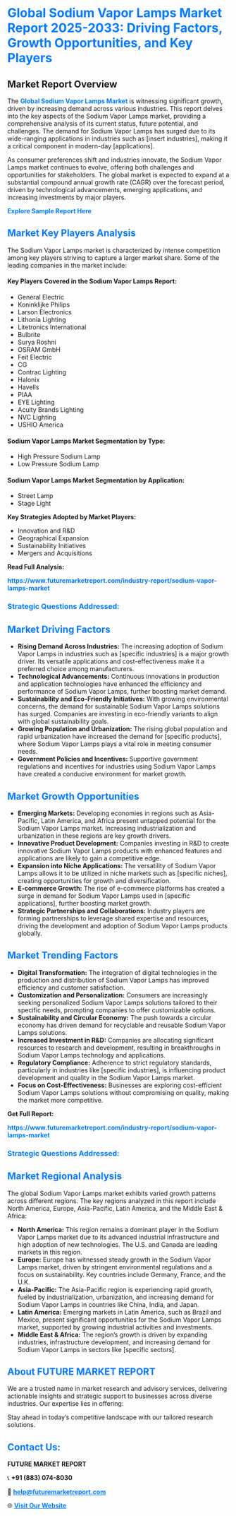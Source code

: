 <h1 style="color: #007BFF;">Global Sodium Vapor Lamps Market Report 2025-2033: Driving Factors, Growth Opportunities, and Key Players</h1>

<section id="overview">
<h2>Market Report Overview</h2>
<p>The <a href="https://www.futuremarketreport.com/industry-report/sodium-vapor-lamps-market" style="color: #007BFF; text-decoration: none;"><strong>Global Sodium Vapor Lamps Market</strong></a> is witnessing significant growth, driven by increasing demand across various industries. This report delves into the key aspects of the Sodium Vapor Lamps market, providing a comprehensive analysis of its current status, future potential, and challenges. The demand for Sodium Vapor Lamps has surged due to its wide-ranging applications in industries such as [insert industries], making it a critical component in modern-day [applications].</p>
<p>As consumer preferences shift and industries innovate, the Sodium Vapor Lamps market continues to evolve, offering both challenges and opportunities for stakeholders. The global market is expected to expand at a substantial compound annual growth rate (CAGR) over the forecast period, driven by technological advancements, emerging applications, and increasing investments by major players.</p>
</section>

<section id="overview">
<p><a href="https://www.futuremarketreport.com/request-sample/reportId=92667" style="color: #007BFF; text-decoration: none;"><strong>Explore Sample Report Here</strong></a></p>
</section>

<section id="key-players">
<h2 style="color: #007BFF;">Market Key Players Analysis</h2>
<p>The Sodium Vapor Lamps market is characterized by intense competition among key players striving to capture a larger market share. Some of the leading companies in the market include:</p>
<h4>Key Players Covered in the Sodium Vapor Lamps Report:</h4>
<ul><li>General Electric</li><li>Koninklijke Philips</li><li>Larson Electronics</li><li>Lithonia Lighting</li><li>Litetronics International</li><li>Bulbrite</li><li>Surya Roshni</li><li>OSRAM GmbH</li><li>Feit Electric</li><li>CG</li><li>Contrac Lighting</li><li>Halonix</li><li>Havells</li><li>PIAA</li><li>EYE Lighting</li><li>Acuity Brands Lighting</li><li>NVC Lighting</li><li>USHIO America</li></ul>
<h4>Sodium Vapor Lamps Market Segmentation by Type:</h4>
<ul><li>High Pressure Sodium Lamp</li><li>Low Pressure Sodium Lamp</li></ul>

<h4>Sodium Vapor Lamps Market Segmentation by Application:</h4>
<ul><li>Street Lamp</li><li>Stage Light</li></ul>
<p><strong>Key Strategies Adopted by Market Players:</strong></p>
<ul>
<li>Innovation and R&D</li>
<li>Geographical Expansion</li>
<li>Sustainability Initiatives</li>
<li>Mergers and Acquisitions</li>
</ul>
</section>

<section>
<p><strong>Read Full Analysis: </strong></p><a href="https://www.futuremarketreport.com/industry-report/sodium-vapor-lamps-market" style="color: #007BFF; text-decoration: none;"><strong>https://www.futuremarketreport.com/industry-report/sodium-vapor-lamps-market</strong></a>
<h3 style="color: #007BFF;">Strategic Questions Addressed:</h3>
</section>

<section id="driving-factors">
<h2 style="color: #007BFF;">Market Driving Factors</h2>
<ul>
<li><strong>Rising Demand Across Industries:</strong> The increasing adoption of Sodium Vapor Lamps in industries such as [specific industries] is a major growth driver. Its versatile applications and cost-effectiveness make it a preferred choice among manufacturers.</li>
<li><strong>Technological Advancements:</strong> Continuous innovations in production and application technologies have enhanced the efficiency and performance of Sodium Vapor Lamps, further boosting market demand.</li>
<li><strong>Sustainability and Eco-Friendly Initiatives:</strong> With growing environmental concerns, the demand for sustainable Sodium Vapor Lamps solutions has surged. Companies are investing in eco-friendly variants to align with global sustainability goals.</li>
<li><strong>Growing Population and Urbanization:</strong> The rising global population and rapid urbanization have increased the demand for [specific products], where Sodium Vapor Lamps plays a vital role in meeting consumer needs.</li>
<li><strong>Government Policies and Incentives:</strong> Supportive government regulations and incentives for industries using Sodium Vapor Lamps have created a conducive environment for market growth.</li>
</ul>
</section>

<section id="growth-opportunities">
<h2 style="color: #007BFF;">Market Growth Opportunities</h2>
<ul>
<li><strong>Emerging Markets:</strong> Developing economies in regions such as Asia-Pacific, Latin America, and Africa present untapped potential for the Sodium Vapor Lamps market. Increasing industrialization and urbanization in these regions are key growth drivers.</li>
<li><strong>Innovative Product Development:</strong> Companies investing in R&D to create innovative Sodium Vapor Lamps products with enhanced features and applications are likely to gain a competitive edge.</li>
<li><strong>Expansion into Niche Applications:</strong> The versatility of Sodium Vapor Lamps allows it to be utilized in niche markets such as [specific niches], creating opportunities for growth and diversification.</li>
<li><strong>E-commerce Growth:</strong> The rise of e-commerce platforms has created a surge in demand for Sodium Vapor Lamps used in [specific applications], further boosting market growth.</li>
<li><strong>Strategic Partnerships and Collaborations:</strong> Industry players are forming partnerships to leverage shared expertise and resources, driving the development and adoption of Sodium Vapor Lamps products globally.</li>
</ul>
</section>

<section id="trending-factors">
<h2 style="color: #007BFF;">Market Trending Factors</h2>
<ul>
<li><strong>Digital Transformation:</strong> The integration of digital technologies in the production and distribution of Sodium Vapor Lamps has improved efficiency and customer satisfaction.</li>
<li><strong>Customization and Personalization:</strong> Consumers are increasingly seeking personalized Sodium Vapor Lamps solutions tailored to their specific needs, prompting companies to offer customizable options.</li>
<li><strong>Sustainability and Circular Economy:</strong> The push towards a circular economy has driven demand for recyclable and reusable Sodium Vapor Lamps solutions.</li>
<li><strong>Increased Investment in R&D:</strong> Companies are allocating significant resources to research and development, resulting in breakthroughs in Sodium Vapor Lamps technology and applications.</li>
<li><strong>Regulatory Compliance:</strong> Adherence to strict regulatory standards, particularly in industries like [specific industries], is influencing product development and quality in the Sodium Vapor Lamps market.</li>
<li><strong>Focus on Cost-Effectiveness:</strong> Businesses are exploring cost-efficient Sodium Vapor Lamps solutions without compromising on quality, making the market more competitive.</li>
</ul>
</section>

<section>
<p><strong>Get Full Report: </strong></p><a href="https://www.futuremarketreport.com/industry-report/sodium-vapor-lamps-market" style="color: #007BFF; text-decoration: none;"><strong>https://www.futuremarketreport.com/industry-report/sodium-vapor-lamps-market</strong></a>
<h3 style="color: #007BFF;">Strategic Questions Addressed:</h3>
</section>


<section id="regional-analysis">
<h2 style="color: #007BFF;">Market Regional Analysis</h2>
<p>The global Sodium Vapor Lamps market exhibits varied growth patterns across different regions. The key regions analyzed in this report include North America, Europe, Asia-Pacific, Latin America, and the Middle East & Africa:</p>
<ul>
<li><strong>North America:</strong> This region remains a dominant player in the Sodium Vapor Lamps market due to its advanced industrial infrastructure and high adoption of new technologies. The U.S. and Canada are leading markets in this region.</li>
<li><strong>Europe:</strong> Europe has witnessed steady growth in the Sodium Vapor Lamps market, driven by stringent environmental regulations and a focus on sustainability. Key countries include Germany, France, and the U.K.</li>
<li><strong>Asia-Pacific:</strong> The Asia-Pacific region is experiencing rapid growth, fueled by industrialization, urbanization, and increasing demand for Sodium Vapor Lamps in countries like China, India, and Japan.</li>
<li><strong>Latin America:</strong> Emerging markets in Latin America, such as Brazil and Mexico, present significant opportunities for the Sodium Vapor Lamps market, supported by growing industrial activities and investments.</li>
<li><strong>Middle East & Africa:</strong> The region’s growth is driven by expanding industries, infrastructure development, and increasing demand for Sodium Vapor Lamps in sectors like [specific sectors].</li>
</ul>
</section>

<footer>
<h2 style="color: #007BFF;">About FUTURE MARKET REPORT</h2>
<p>We are a trusted name in market research and advisory services, delivering actionable insights and strategic support to businesses across diverse industries. Our expertise lies in offering:</p>

<p>Stay ahead in today’s competitive landscape with our tailored research solutions.</p>

<h2 style="color: #007BFF;">Contact Us:</h2>
<p><strong>FUTURE MARKET REPORT</strong></p>
<p>📞 <strong>+91 (883) 074-8030</strong></p>
<p>📧 <strong><a href="mailto:help@futuremarketreport.com" style="color: #007BFF;">help@futuremarketreport.com</a></strong></p>
<p>🌐 <strong><a href="https://www.futuremarketreport.com/" style="color: #007BFF;">Visit Our Website</a></strong></p>
</footer>